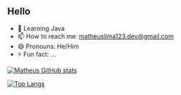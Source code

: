 ## Hello

- 🌱 Learning Java
- 📫 How to reach me: matheuslima123.dev@gmail.com
- 😄 Pronouns: He/Him
- ⚡ Fun fact: ...

 [![Matheus GitHub stats](https://github-readme-stats.vercel.app/api?username=matheusmoraesdev&show_icons=true&theme=dracula)](https://github.com/anuraghazra/github-readme-stats)
 
[![Top Langs](https://github-readme-stats.vercel.app/api/top-langs/?username=matheusmoraesdev&layout=compact)](https://github.com/anuraghazra/github-readme-stats)

